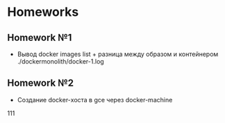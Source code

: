 # Homeworks

## Homework №1

* Вывод docker images list + разница между образом и контейнером
 ./dockermonolith/docker-1.log

## Homework №2

* Создание docker-хоста в gce через docker-machine

111
